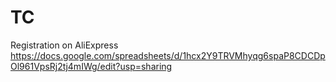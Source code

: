 # TC
Registration on AliExpress
https://docs.google.com/spreadsheets/d/1hcx2Y9TRVMhyqg6spaP8CDCDpOl961VpsRj2tj4mIWg/edit?usp=sharing
